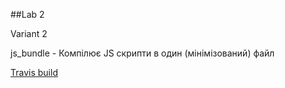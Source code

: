 ##Lab 2

Variant 2

js_bundle - Компілює JS скрипти в один (мінімізований) файл


[Travis build](https://travis-ci.com/github/mdapathy/arch-design-2/builds/157270882)